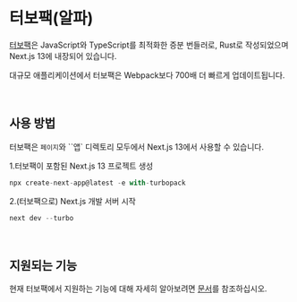# 터보팩(알파)

[터보팩](https://turbo.build/pack)은 JavaScript와 TypeScript를 최적화한 증분 번들러로, Rust로 작성되었으며 Next.js 13에 내장되어 있습니다.

대규모 애플리케이션에서 터보팩은 Webpack보다 700배 더 빠르게 업데이트됩니다.

<br>

## 사용 방법

터보팩은 `페이지`와 ``앱` 디렉토리 모두에서 Next.js 13에서 사용할 수 있습니다.

1.터보팩이 포함된 Next.js 13 프로젝트 생성

```jsx
npx create-next-app@latest -e with-turbopack
```

2.(터보팩으로) Next.js 개발 서버 시작

```jsx
next dev --turbo
```

<br>

## 지원되는 기능

현재 터보팩에서 지원하는 기능에 대해 자세히 알아보려면 [문서](https://turbo.build/pack/docs/features)를 참조하십시오.
